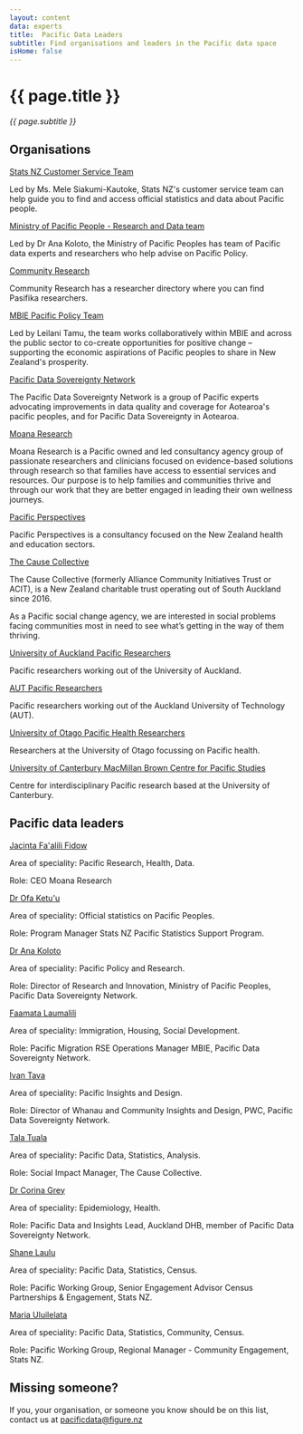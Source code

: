 ```yaml
---
layout: content
data: experts
title:  Pacific Data Leaders
subtitle: Find organisations and leaders in the Pacific data space
isHome: false
---
```


# {{ page.title }}
_{{ page.subtitle }}_

## Organisations

[Stats NZ Customer Service Team](https://stats.govt.nz)

Led by Ms. Mele Siakumi-Kautoke, Stats NZ's customer service team can help guide you to find and access official statistics and data about Pacific people.

[Ministry of Pacific People - Research and Data team](https://www.mpp.govt.nz/)

Led by Dr Ana Koloto, the Ministry of Pacific Peoples has team of Pacific data experts and researchers who help advise on Pacific Policy.

[Community Research](https://communityresearch.org.nz/researchers-database/?list=pasifika)

Community Research has a researcher directory where you can find Pasifika researchers.

[MBIE Pacific Policy Team](https://www.mbie.govt.nz/about/work-for-us/graduate-and-intern-opportunities/tupu-tai-pasifika-public-sector-internship-programme/our-pacific-policy-team/)

Led by Leilani Tamu, the team works collaboratively within MBIE and across the public sector to co-create opportunities for positive change – supporting the economic aspirations of Pacific peoples to share in New Zealand's prosperity.

[Pacific Data Sovereignty Network](https://www.moanaresearch.co.nz/pacific-data-sovereignty/)

The Pacific Data Sovereignty Network is a group of Pacific experts advocating improvements in data quality and coverage for Aotearoa's pacific peoples, and for Pacific Data Sovereignty in Aotearoa. 

[Moana Research](https://www.moanaresearch.co.nz/)

Moana Research is a Pacific owned and led consultancy agency group of passionate researchers and clinicians focused on evidence-based solutions through research so that families have access to essential services and resources. Our purpose is to help families and communities thrive and through our work that they are better engaged in leading their own wellness journeys. 

[Pacific Perspectives](https://www.pacificperspectives.co.nz/)

Pacific Perspectives is a consultancy focused on the New Zealand health and education sectors.

[The Cause Collective ](https://thecausecollective.org.nz/)

The Cause Collective (formerly Alliance Community Initiatives Trust or ACIT), is a New Zealand charitable trust operating out of South Auckland since 2016. 

As a Pacific social change agency, we are interested in social problems facing communities most in need to see what’s getting in the way of them thriving.

[University of Auckland Pacific Researchers](https://www.auckland.ac.nz/en/research/research-institutes-and-centres/pacific-research.html)

Pacific researchers working out of the University of Auckland.

[AUT Pacific Researchers](https://www.aut.ac.nz/about/pacific/our-research)

Pacific researchers working out of the Auckland University of Technology (AUT).

[University of Otago Pacific Health Researchers](https://www.otago.ac.nz/pacific-health-research/research/researchers/index.html)

Researchers at the University of Otago focussing on Pacific health.

[University of Canterbury MacMillan Brown Centre for Pacific Studies](https://www.canterbury.ac.nz/mbc/)

Centre for interdisciplinary Pacific research based at the University of Canterbury.

## Pacific data leaders

[Jacinta Fa'alili Fidow](https://www.moanaresearch.co.nz/)

Area of speciality: Pacific Research, Health, Data.

Role: CEO Moana Research

[Dr Ofa Ketu'u](https://stats.govt.nz)

Area of speciality: Official statistics on Pacific Peoples.

Role: Program Manager Stats NZ Pacific Statistics Support Program.

[Dr Ana Koloto](https://www.mpp.govt.nz/)

Area of speciality: Pacific Policy and Research.

Role: Director of Research and Innovation, Ministry of Pacific Peoples, Pacific Data Sovereignty Network.

[Faamata Laumalili](https://www.mbie.govt.nz/about/work-for-us/graduate-and-intern-opportunities/tupu-tai-pasifika-public-sector-internship-programme/our-pacific-policy-team/)

Area of speciality: Immigration, Housing, Social Development.

Role: Pacific Migration RSE Operations Manager MBIE, Pacific Data Sovereignty Network.

[Ivan Tava](https://www.pwc.co.nz/)

Area of speciality: Pacific Insights and Design.

Role: Director of Whanau and Community Insights and Design, PWC, Pacific Data Sovereignty Network.

[Tala Tuala](https://thecausecollective.org.nz/)

Area of speciality: Pacific Data, Statistics, Analysis.

Role: Social Impact Manager, The Cause Collective.

[Dr Corina Grey](https://www.moanaresearch.co.nz/pacific-data-sovereignty/)

Area of speciality: Epidemiology, Health.

Role: Pacific Data and Insights Lead, Auckland DHB, member of Pacific Data Sovereignty Network.

[Shane Laulu](https://stats.govt.nz)

Area of speciality: Pacific Data, Statistics, Census.

Role: Pacific Working Group, Senior Engagement Advisor Census Partnerships & Engagement, Stats NZ.

[Maria Uluilelata](https://stats.govt.nz)

Area of speciality: Pacific Data, Statistics, Community, Census.

Role: Pacific Working Group, Regional Manager - Community Engagement, Stats NZ.

## Missing someone?

If you, your organisation, or someone you know should be on this list, contact us at <pacificdata@figure.nz>






